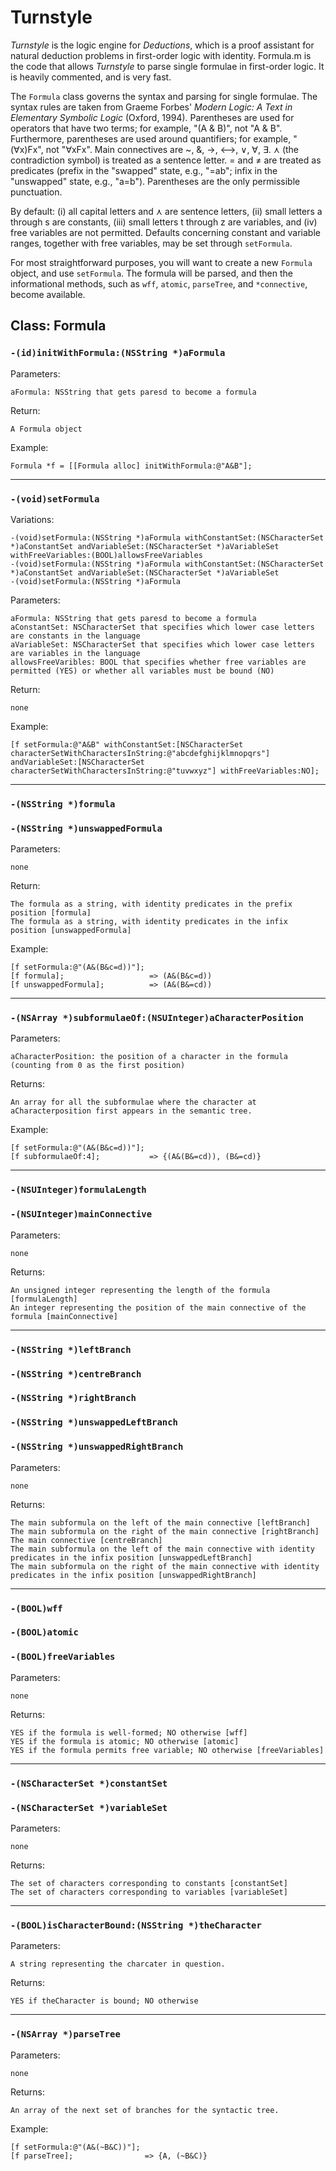 # Turnstyle

*Turnstyle* is the logic engine for *Deductions*, which is a proof assistant for natural deduction problems in first-order logic with identity.  Formula.m is the code that allows *Turnstyle* to parse single formulae in first-order logic.  It is heavily commented, and is very fast.

The `Formula` class governs the syntax and parsing for single formulae.  The syntax rules are taken from Graeme Forbes' _Modern Logic: A Text in Elementary Symbolic Logic_ (Oxford, 1994).  Parentheses are used for operators that have two terms; for example, "(A & B)", not "A & B".  Furthermore, parentheses are used around quantifiers; for example, "(∀x)Fx", not "∀xFx".  Main connectives are ~, &, →, &#x27F7;, ∨, ∀, ∃.  ⋏ (the contradiction symbol) is treated as a sentence letter.  = and ≠ are treated as predicates (prefix in the "swapped" state, e.g., "=ab"; infix in the "unswapped" state, e.g., "a=b").  Parentheses are the only permissible punctuation.

By default: (i) all capital letters and ⋏ are sentence letters, (ii) small letters a through s are constants, (iii) small letters t through z are variables, and (iv) free variables are not permitted.  Defaults concerning constant and variable ranges, together with free variables, may be set through `setFormula`.

For most straightforward purposes, you will want to create a new `Formula` object, and use `setFormula`.  The formula will be parsed, and then the informational methods, such as `wff`, `atomic`, `parseTree`, and `*connective`, become available.

## Class: Formula

### `-(id)initWithFormula:(NSString *)aFormula`

Parameters:

    aFormula: NSString that gets paresd to become a formula

Return:

    A Formula object

Example:

    Formula *f = [[Formula alloc] initWithFormula:@"A&B"];
***
### `-(void)setFormula`

Variations:

    -(void)setFormula:(NSString *)aFormula withConstantSet:(NSCharacterSet *)aConstantSet andVariableSet:(NSCharacterSet *)aVariableSet withFreeVariables:(BOOL)allowsFreeVariables
    -(void)setFormula:(NSString *)aFormula withConstantSet:(NSCharacterSet *)aConstantSet andVariableSet:(NSCharacterSet *)aVariableSet
    -(void)setFormula:(NSString *)aFormula

Parameters: 

    aFormula: NSString that gets paresd to become a formula
    aConstantSet: NSCharacterSet that specifies which lower case letters are constants in the language
    aVariableSet: NSCharacterSet that specifies which lower case letters are variables in the language
    allowsFreeVaribles: BOOL that specifies whether free variables are permitted (YES) or whether all variables must be bound (NO)

Return:

    none

Example:

    [f setFormula:@"A&B" withConstantSet:[NSCharacterSet characterSetWithCharactersInString:@"abcdefghijklmnopqrs"] andVariableSet:[NSCharacterSet characterSetWithCharactersInString:@"tuvwxyz"] withFreeVariables:NO];

***

### `-(NSString *)formula`
### `-(NSString *)unswappedFormula`

Parameters:

    none

Return:

    The formula as a string, with identity predicates in the prefix position [formula]
    The formula as a string, with identity predicates in the infix position [unswappedFormula]

Example:

    [f setFormula:@"(A&(B&c=d))"];
    [f formula];                   => (A&(B&c=d))
    [f unswappedFormula];          => (A&(B&=cd))

***

### `-(NSArray *)subformulaeOf:(NSUInteger)aCharacterPosition`

Parameters:

    aCharacterPosition: the position of a character in the formula (counting from 0 as the first position)

Returns:

    An array for all the subformulae where the character at aCharacterposition first appears in the semantic tree.

Example:

    [f setFormula:@"(A&(B&c=d))"];
    [f subformulaeOf:4];           => {(A&(B&=cd)), (B&=cd)}

***

### `-(NSUInteger)formulaLength`
### `-(NSUInteger)mainConnective`

Parameters:

    none

Returns:

    An unsigned integer representing the length of the formula [formulaLength]
    An integer representing the position of the main connective of the formula [mainConnective]

***
   
### `-(NSString *)leftBranch`
### `-(NSString *)centreBranch`
### `-(NSString *)rightBranch`
### `-(NSString *)unswappedLeftBranch`
### `-(NSString *)unswappedRightBranch`
Parameters:

    none

Returns:

    The main subformula on the left of the main connective [leftBranch]
    The main subformula on the right of the main connective [rightBranch]
    The main connective [centreBranch]
    The main subformula on the left of the main connective with identity predicates in the infix position [unswappedLeftBranch]
    The main subformula on the right of the main connective with identity predicates in the infix position [unswappedRightBranch]

***

### `-(BOOL)wff`
### `-(BOOL)atomic`
### `-(BOOL)freeVariables`

Parameters:

    none

Returns:

    YES if the formula is well-formed; NO otherwise [wff]
    YES if the formula is atomic; NO otherwise [atomic]
    YES if the formula permits free variable; NO otherwise [freeVariables]

***

### `-(NSCharacterSet *)constantSet`
### `-(NSCharacterSet *)variableSet`

Parameters:

    none

Returns:

    The set of characters corresponding to constants [constantSet]
    The set of characters corresponding to variables [variableSet]

***

### `-(BOOL)isCharacterBound:(NSString *)theCharacter`

Parameters:

    A string representing the charcater in question.

Returns:

    YES if theCharacter is bound; NO otherwise

***

### `-(NSArray *)parseTree`

Parameters:

    none

Returns:

    An array of the next set of branches for the syntactic tree.

Example:

    [f setFormula:@"(A&(~B&C))"];
    [f parseTree];                => {A, (~B&C)}
